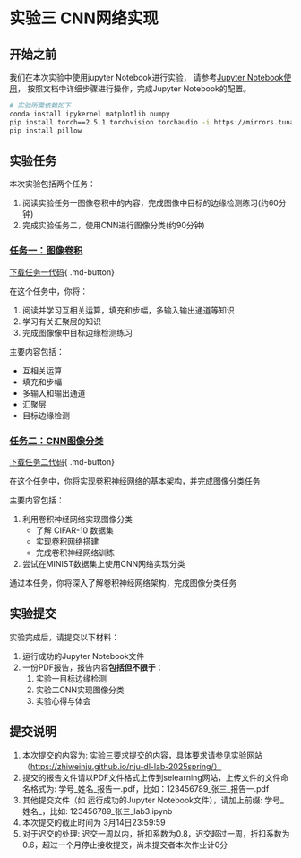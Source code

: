 # 实验三 CNN网络实现
## 开始之前
我们在本次实验中使用jupyter Notebook进行实验，
请参考[Jupyter Notebook使用](../lab1/环境配置指南.md#jupyter-notebook)，
按照文档中详细步骤进行操作，完成Jupyter Notebook的配置。
```bash
# 实验所需依赖如下
conda install ipykernel matplotlib numpy
pip install torch==2.5.1 torchvision torchaudio -i https://mirrors.tuna.tsinghua.edu.cn/pypi/web/simple
pip install pillow
```
## 实验任务
本次实验包括两个任务：
1. 阅读实验任务一图像卷积中的内容，完成图像中目标的边缘检测练习(约60分钟)
2. 完成实验任务二，使用CNN进行图像分类(约90分钟)

### [任务一：图像卷积](./图像卷积.md)
[下载任务一代码](https://cdn.jsdelivr.net/gh/gjw185/course-demo@main/docs/lab3/CNN_knowledge.ipynb){ .md-button}

在这个任务中，你将：

1. 阅读并学习互相关运算，填充和步幅，多输入输出通道等知识
2. 学习有关汇聚层的知识
3. 完成图像像中目标边缘检测练习

主要内容包括：

- 互相关运算
- 填充和步幅
- 多输入和输出通道
- 汇聚层
- 目标边缘检测



### [任务二：CNN图像分类](./CNN图像分类.md)
[下载任务二代码](https://cdn.jsdelivr.net/gh/gjw185/course-demo@main/docs/lab3/CNN_main.ipynb){ .md-button}

在这个任务中，你将实现卷积神经网络的基本架构，并完成图像分类任务

主要内容包括：

1. 利用卷积神经网络实现图像分类
    - 了解 CIFAR-10 数据集
    - 实现卷积网络搭建
    - 完成卷积神经网络训练
2. 尝试在MINIST数据集上使用CNN网络实现分类

通过本任务，你将深入了解卷积神经网络架构，完成图像分类任务

## 实验提交
实验完成后，请提交以下材料：

1. 运行成功的Jupyter Notebook文件
2. 一份PDF报告，报告内容**包括但不限于**：
    1. 实验一目标边缘检测
    2. 实验二CNN实现图像分类
    3. 实验心得与体会

## 提交说明

1. 本次提交的内容为: 实验三要求提交的内容，具体要求请参见实验网站（https://zhiweinju.github.io/nju-dl-lab-2025spring/）
2. 提交的报告文件请以PDF文件格式上传到selearning网站，上传文件的文件命名格式为: 学号_姓名_报告一.pdf，比如：123456789_张三_报告一.pdf
3. 其他提交文件（如 运行成功的Jupyter Notebook文件），请加上前缀: 学号_姓名_，比如: 123456789_张三_lab3.ipynb
4. 本次提交的截止时间为 3月14日23:59:59
5. 对于迟交的处理: 迟交一周以内，折扣系数为0.8，迟交超过一周，折扣系数为0.6，超过一个月停止接收提交，尚未提交者本次作业计0分




